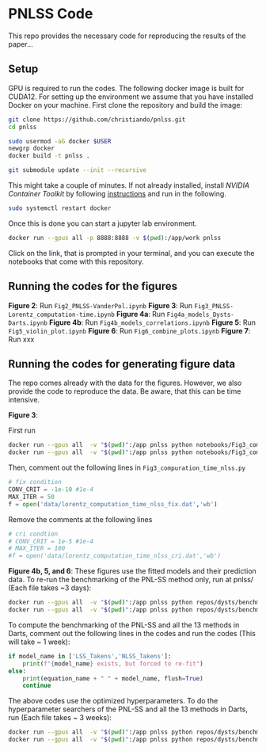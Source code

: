 # PNLSS Code

This repo provides the necessary code for reproducing the results of the paper...


## Setup

GPU is required to run the codes. The following docker image is built for CUDA12. For setting up the environment we assume that you have installed Docker on your machine. First clone the repository and build the image:

```bash
git clone https://github.com/christiando/pnlss.git
cd pnlss

sudo usermod -aG docker $USER
newgrp docker
docker build -t pnlss .

git submodule update --init --recursive
```
This might take a couple of minutes. If not already installed,  install _NVIDIA Container Toolkit_ by following [instructions](https://docs.nvidia.com/datacenter/cloud-native/container-toolkit/latest/install-guide.html) and run in the following.
```bash
sudo systemctl restart docker
```
Once this is done you can start a jupyter lab environment.

```bash
docker run --gpus all -p 8888:8888 -v $(pwd):/app/work pnlss
```

Click on the link, that is prompted in your terminal, and you can execute the notebooks that come with this repository.

## Running the codes for the figures

__Figure 2__: Run `Fig2_PNLSS-VanderPol.ipynb`
__Figure 3__: Run `Fig3_PNLSS-Lorentz_computation-time.ipynb`
__Figure 4a__: Run `Fig4a_models_Dysts-Darts.ipynb`
__Figure 4b__: Run `Fig4b_models_correlations.ipynb`
__Figure 5__: Run `Fig5_violin_plot.ipynb`
__Figure 6__: Run `Fig6_combine_plots.ipynb`
__Figure 7__: Run xxx

## Running the codes for generating figure data

The repo comes already with the data for the figures. However, we also provide the code to reproduce the data. Be aware, that this can be time intensive.

__Figure 3__: 

First run 

```bash
docker run --gpus all  -v "$(pwd)":/app pnlss python notebooks/Fig3_computation_time_nlss.py
docker run --gpus all  -v "$(pwd)":/app pnlss python notebooks/Fig3_computation_time_rbf.py
```

Then, comment out the following lines in `Fig3_compuration_time_nlss.py`

```python
# fix condition
CONV_CRIT = -1e-10 #1e-4
MAX_ITER = 50
f = open('data/lorentz_computation_time_nlss_fix.dat','wb')
```
Remove the comments at the following lines
```python
# cri condtion
# CONV_CRIT = 1e-5 #1e-4
# MAX_ITER = 100
#f = open('data/lorentz_computation_time_nlss_cri.dat','wb')
```

__Figure 4b, 5, and 6__: These figures use the fitted models and their prediction data. To re-run the benchmarking of the PNL-SS method only, run at pnlss/ (Each file takes ~3 days):

```bash
docker run --gpus all  -v "$(pwd)":/app pnlss python repos/dysts/benchmarks/compute_benchmarks_noise_fine_high.py
docker run --gpus all  -v "$(pwd)":/app pnlss python repos/dysts/benchmarks/compute_benchmarks_noise_fine_low.py
```

To compute the benchmarking of the PNL-SS and all the 13 methods in Darts, comment out the following lines in the codes and run the codes (This will take ~ 1 week):

```python
if model_name in ['LSS_Takens','NLSS_Takens']:
	print(f"{model_name} exists, but forced to re-fit")
else:
	print(equation_name + " " + model_name, flush=True)
	continue
```

The above codes use the optimized hyperparameters. To do the hyperparameter searchers of the PNL-SS and all the 13 methods in Darts, run (Each file takes ~ 3 weeks):

```bash
docker run --gpus all  -v "$(pwd)":/app pnlss python repos/dysts/benchmarks/find_hyperparameters_high.py
docker run --gpus all  -v "$(pwd)":/app pnlss python repos/dysts/benchmarks/find_hyperparameters_low.py
```